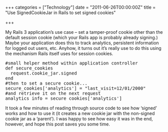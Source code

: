 +++
categories = ["Technology"]
date = "2011-06-26T00:00:00Z"
title = "Use SignedCookieJar in Rails to set signed cookies"

+++

<p>My Rails 3 application&rsquo;s use case &ndash; set a tamper-proof cookie other than the default session cookie (which your Rails app is probably already signing.) Maybe your application does this to track analytics, persistent information for logged out users, etc. Anyhow, it turns out it&rsquo;s really use to do this using the mechanism Rails itself uses for session cookies.</p>

<div class="CodeRay">
  <div class="code"><pre><span class="comment">#small helper method within application controller</span>
<span class="keyword">def</span> <span class="function">secure_cookies</span>
  request.cookie_jar.signed
<span class="keyword">end</span>
<span class="comment">#then to set a secure cookie...</span>
secure_cookies[<span class="string"><span class="delimiter">'</span><span class="content">analytics</span><span class="delimiter">'</span></span>] = <span class="string"><span class="delimiter">&quot;</span><span class="content">last_visit=12/01/2000</span><span class="delimiter">&quot;</span></span>
<span class="comment">#and retrieve it on the next request</span>
analytics_info = secure_cookies[<span class="string"><span class="delimiter">'</span><span class="content">analytics</span><span class="delimiter">'</span></span>]</pre></div>
</div>


<p>It took a few minutes of reading through source code to see how &lsquo;signed&rsquo; works and how to use it (it creates a new cookie jar with the non-signed cookie jar as a &lsquo;parent&rsquo;). I was happy to see how easy it was in the end, however, and hope this post saves you some time.</p>
